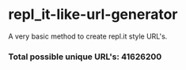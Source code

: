 # repl_it-like-url-generator
A very basic method to create repl.it style URL's.

### Total possible unique URL's: 41626200 

